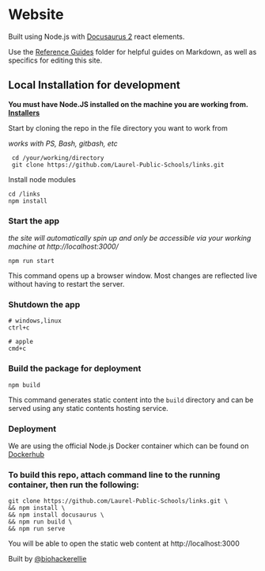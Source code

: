 # Website

Built using Node.js with [Docusaurus 2](https://docusaurus.io/) react elements.

Use the [Reference Guides](./Reference%20Guides/) folder for helpful guides on Markdown, as well as specifics for editing this site.

## Local Installation for development

**You must have Node.JS installed on the machine you are working from. [Installers](https://nodejs.org/en/download/)**

 Start by cloning the repo in the file directory you want to work from

*works with PS, Bash, gitbash, etc*
```
 cd /your/working/directory
 git clone https://github.com/Laurel-Public-Schools/links.git
```
Install node modules
```
cd /links
npm install
```
### Start the app
*the site will automatically spin up and only be accessible via your working machine at http://localhost:3000/*

```
npm run start
```

This command opens up a browser window. Most changes are reflected live without having to restart the server.

### Shutdown the app
```
# windows,linux 
ctrl+c

# apple
cmd+c
```

### Build the package for deployment

```
npm build
```

This command generates static content into the `build` directory and can be served using any static contents hosting service.

### Deployment

We are using the official Node.js Docker container which can be found on [Dockerhub](https://hub.docker.com/_/node) 

### To build this repo, attach command line to the running container, then run the following:
```
git clone https://github.com/Laurel-Public-Schools/links.git \ 
&& npm install \
&& npm install docusaurus \
&& npm run build \
&& npm run serve
```
You will be able to open the static web content at http://localhost:3000


Built by [@biohackerellie](https://www.github.com/biohackerellie)